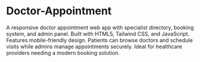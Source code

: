# Doctor-Appointment
A responsive doctor appointment web app with specialist directory, booking system, and admin panel. Built with HTML5, Tailwind CSS, and JavaScript. Features mobile-friendly design. Patients can browse doctors and schedule visits while admins manage appointments securely. Ideal for healthcare providers needing a modern booking solution.
